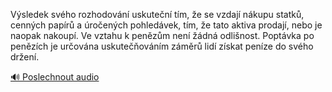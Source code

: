
Výsledek svého rozhodování uskuteční tím, že se vzdají nákupu statků, cenných papírů a úročených pohledávek, tím, že tato aktiva prodají, nebo je naopak nakoupí. Ve vztahu k penězům není žádná odlišnost. Poptávka po penězích je určována uskutečňováním záměrů lidí získat peníze do svého držení.

[🔊 Poslechnout audio](/data/7-paragraphs/audio/chapter_75/para_004-Vsledek-svho-rozhodovn-uskuten-tm-e-se-vz.mp3)
